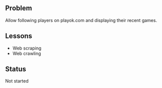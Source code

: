 ## Problem

Allow following players on playok.com and displaying their recent games.

## Lessons

- Web scraping
- Web crawling

## Status

Not started
